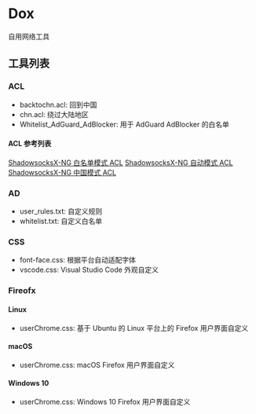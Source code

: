# Dox

自用网络工具

## 工具列表

### ACL
* backtochn.acl: 回到中国
* chn.acl: 绕过大陆地区
* Whitelist_AdGuard_AdBlocker: 用于 AdGuard AdBlocker 的白名单

#### ACL 参考列表
[ShadowsocksX-NG 白名单模式 ACL](https://raw.githubusercontent.com/shadowsocksr/shadowsocksr-libev/master/acl/chn.acl)
[ShadowsocksX-NG 自动模式 ACL](https://raw.githubusercontent.com/shadowsocksr/shadowsocksr-libev/master/acl/gfwlist.acl)
[ShadowsocksX-NG 中国模式 ACL](https://raw.githubusercontent.com/shadowsocksr/ShadowsocksX-NG/develop/ShadowsocksX-NG/backchn.acl)

### AD
* user_rules.txt: 自定义规则
* whitelist.txt: 自定义白名单

### CSS
* font-face.css: 根据平台自动适配字体
* vscode.css: Visual Studio Code 外观自定义

### Fireofx
#### Linux
* userChrome.css: 基于 Ubuntu 的 Linux 平台上的 Firefox 用户界面自定义
#### macOS
* userChrome.css: macOS Firefox 用户界面自定义
#### Windows 10
* userChrome.css: Windows 10 Firefox 用户界面自定义
